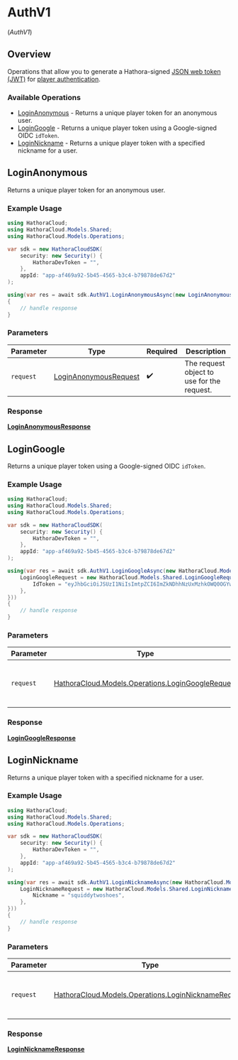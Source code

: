 # AuthV1
(*AuthV1*)

## Overview

Operations that allow you to generate a Hathora-signed [JSON web token (JWT)](https://jwt.io/) for [player authentication](https://hathora.dev/docs/lobbies-and-matchmaking/auth-service).

### Available Operations

* [LoginAnonymous](#loginanonymous) - Returns a unique player token for an anonymous user.
* [LoginGoogle](#logingoogle) - Returns a unique player token using a Google-signed OIDC `idToken`.
* [LoginNickname](#loginnickname) - Returns a unique player token with a specified nickname for a user.

## LoginAnonymous

Returns a unique player token for an anonymous user.

### Example Usage

```csharp
using HathoraCloud;
using HathoraCloud.Models.Shared;
using HathoraCloud.Models.Operations;

var sdk = new HathoraCloudSDK(
    security: new Security() {
        HathoraDevToken = "",
    },
    appId: "app-af469a92-5b45-4565-b3c4-b79878de67d2"
);

using(var res = await sdk.AuthV1.LoginAnonymousAsync(new LoginAnonymousRequest() {}))
{
    // handle response
}
```

### Parameters

| Parameter                                                                 | Type                                                                      | Required                                                                  | Description                                                               |
| ------------------------------------------------------------------------- | ------------------------------------------------------------------------- | ------------------------------------------------------------------------- | ------------------------------------------------------------------------- |
| `request`                                                                 | [LoginAnonymousRequest](../../models/operations/LoginAnonymousRequest.md) | :heavy_check_mark:                                                        | The request object to use for the request.                                |


### Response

**[LoginAnonymousResponse](../../models/operations/LoginAnonymousResponse.md)**


## LoginGoogle

Returns a unique player token using a Google-signed OIDC `idToken`.

### Example Usage

```csharp
using HathoraCloud;
using HathoraCloud.Models.Shared;
using HathoraCloud.Models.Operations;

var sdk = new HathoraCloudSDK(
    security: new Security() {
        HathoraDevToken = "",
    },
    appId: "app-af469a92-5b45-4565-b3c4-b79878de67d2"
);

using(var res = await sdk.AuthV1.LoginGoogleAsync(new HathoraCloud.Models.Operations.LoginGoogleRequest() {
    LoginGoogleRequest = new HathoraCloud.Models.Shared.LoginGoogleRequest() {
        IdToken = "eyJhbGciOiJSUzI1NiIsImtpZCI6ImZkNDhhNzUxMzhkOWQ0OGYwYWE2MzVlZjU2OWM0ZTE5NmY3YWU4ZDYiLCJ0eXAiOiJKV1QifQ.eyJpc3MiOiJhY2NvdW50cy5nb29nbGUuY29tIiwiYXpwIjoiODQ4NDEyODI2Nzg4LW00bXNyYjZxNDRkbTJ1ZTNrZ3Z1aTBmcTdrZGE1NWxzLmFwcHMuZ29vZ2xldXNlcmNvbnRlbnQuY29tIiwiYXVkIjoiODQ4NDEyODI2Nzg4LW00bXNyYjZxNDRkbTJ1ZTNrZ3Z1aTBmcTdrZGE1NWxzLmFwcHMuZ29vZ2xldXNlcmNvbnRlbnQuY29tIiwic3ViIjoiMTE0NTQyMzMwNzI3MTU2MTMzNzc2IiwiZW1haWwiOiJocGFdkeivmeuzQGdtYWlsLmNvbSIsImVtYWlsX3ZlcmlmaWVkIjp0cnVlLCJhdF9oYXNoIjoidno1NGhhdTNxbnVR",
    },
}))
{
    // handle response
}
```

### Parameters

| Parameter                                                                                          | Type                                                                                               | Required                                                                                           | Description                                                                                        |
| -------------------------------------------------------------------------------------------------- | -------------------------------------------------------------------------------------------------- | -------------------------------------------------------------------------------------------------- | -------------------------------------------------------------------------------------------------- |
| `request`                                                                                          | [HathoraCloud.Models.Operations.LoginGoogleRequest](../../models/operations/LoginGoogleRequest.md) | :heavy_check_mark:                                                                                 | The request object to use for the request.                                                         |


### Response

**[LoginGoogleResponse](../../models/operations/LoginGoogleResponse.md)**


## LoginNickname

Returns a unique player token with a specified nickname for a user.

### Example Usage

```csharp
using HathoraCloud;
using HathoraCloud.Models.Shared;
using HathoraCloud.Models.Operations;

var sdk = new HathoraCloudSDK(
    security: new Security() {
        HathoraDevToken = "",
    },
    appId: "app-af469a92-5b45-4565-b3c4-b79878de67d2"
);

using(var res = await sdk.AuthV1.LoginNicknameAsync(new HathoraCloud.Models.Operations.LoginNicknameRequest() {
    LoginNicknameRequest = new HathoraCloud.Models.Shared.LoginNicknameRequest() {
        Nickname = "squiddytwoshoes",
    },
}))
{
    // handle response
}
```

### Parameters

| Parameter                                                                                              | Type                                                                                                   | Required                                                                                               | Description                                                                                            |
| ------------------------------------------------------------------------------------------------------ | ------------------------------------------------------------------------------------------------------ | ------------------------------------------------------------------------------------------------------ | ------------------------------------------------------------------------------------------------------ |
| `request`                                                                                              | [HathoraCloud.Models.Operations.LoginNicknameRequest](../../models/operations/LoginNicknameRequest.md) | :heavy_check_mark:                                                                                     | The request object to use for the request.                                                             |


### Response

**[LoginNicknameResponse](../../models/operations/LoginNicknameResponse.md)**


